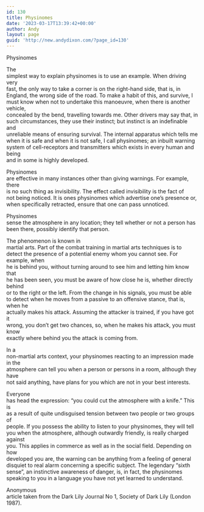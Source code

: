 ```yaml
---
id: 130
title: Physinomes
date: '2023-03-17T13:39:42+00:00'
author: Andy
layout: page
guid: 'http://new.andydixon.com/?page_id=130'
---
```


Physinomes

The  
simplest way to explain physinomes is to use an example. When driving very  
fast, the only way to take a corner is on the right-hand side, that is, in  
England, the wrong side of the road. To make a habit of this, and survive, I  
must know when not to undertake this manoeuvre, when there is another vehicle,  
concealed by the bend, travelling towards me. Other drivers may say that, in  
such circumstances, they use their instinct; but instinct is an indefinable and  
unreliable means of ensuring survival. The internal apparatus which tells me  
when it is safe and when it is not safe, I call physinomes; an inbuilt warning  
system of cell-receptors and transmitters which exists in every human and being  
and in some is highly developed.

Physinomes  
are effective in many instances other than giving warnings. For example, there  
is no such thing as invisibility. The effect called invisibility is the fact of  
not being noticed. It is ones physinomes which advertise one’s presence or,  
when specifically retracted, ensure that one can pass unnoticed.

Physinomes  
sense the atmosphere in any location; they tell whether or not a person has  
been there, possibly identify that person.

The phenomenon is known in  
martial arts. Part of the combat training in martial arts techniques is to  
detect the presence of a potential enemy whom you cannot see. For example, when  
he is behind you, without turning around to see him and letting him know that  
he has been seen, you must be aware of how close he is, whether directly behind  
or to the right or the left. From the change in his signals, you must be able  
to detect when he moves from a passive to an offensive stance, that is, when he  
actually makes his attack. Assuming the attacker is trained, if you have got it  
wrong, you don’t get two chances, so, when he makes his attack, you must know  
exactly where behind you the attack is coming from.

In a  
non-martial arts context, your physinomes reacting to an impression made in the  
atmosphere can tell you when a person or persons in a room, although they have  
not said anything, have plans for you which are not in your best interests.

Everyone  
has head the expression: “you could cut the atmosphere with a knife.” This is  
as a result of quite undisguised tension between two people or two groups of  
people. If you possess the ability to listen to your physinomes, they will tell  
you when the atmosphere, although outwardly friendly, is really charged against  
you. This applies in commerce as well as in the social field. Depending on how  
developed you are, the warning can be anything from a feeling of general  
disquiet to real alarm concerning a specific subject. The legendary “sixth  
sense”, an instinctive awareness of danger, is, in fact, the physinomes  
speaking to you in a language you have not yet learned to understand.

Anonymous  
article taken from the Dark Lily Journal No 1, Society of Dark Lily (London  
1987).
